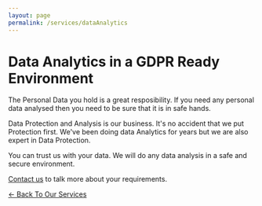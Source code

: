 ```yaml
---
layout: page
permalink: /services/dataAnalytics
---
```


# Data Analytics in a GDPR Ready Environment

The Personal Data you hold is a great resposibility. If you need any personal data analysed then you need to be sure that it is in safe hands.

Data Protection and Analysis is our business. It's no accident that we put Protection first. We've been doing data Analytics for years but we are also expert in Data Protection.

You can trust us with your data. We will do any data analysis in a safe and secure environment.

[Contact us](../contact/) to talk more about your requirements.

[<- Back To Our Services](../services)
